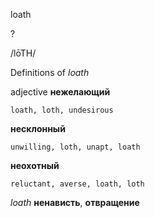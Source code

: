 loath

?

/lōTH/

Definitions of _loath_

adjective
**нежелающий**

    loath, loth, undesirous
**несклонный**

    unwilling, loth, unapt, loath
**неохотный**

    reluctant, averse, loath, loth

_loath_
**ненависть**, **отвращение**